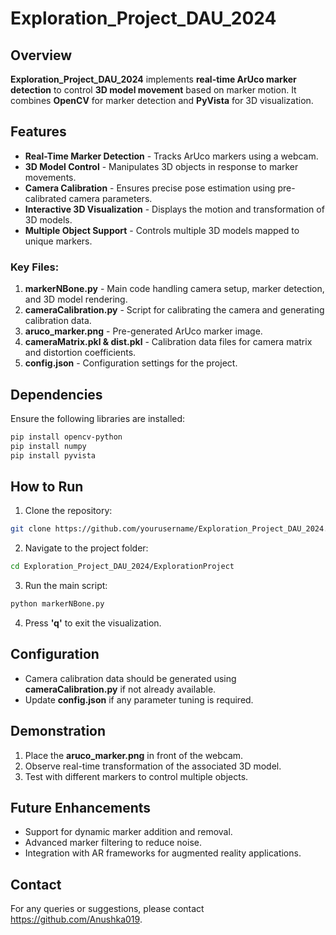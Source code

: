 # Exploration_Project_DAU_2024

## Overview
**Exploration_Project_DAU_2024** implements **real-time ArUco marker detection** to control **3D model movement** based on marker motion. It combines **OpenCV** for marker detection and **PyVista** for 3D visualization.

## Features
- **Real-Time Marker Detection** - Tracks ArUco markers using a webcam.
- **3D Model Control** - Manipulates 3D objects in response to marker movements.
- **Camera Calibration** - Ensures precise pose estimation using pre-calibrated camera parameters.
- **Interactive 3D Visualization** - Displays the motion and transformation of 3D models.
- **Multiple Object Support** - Controls multiple 3D models mapped to unique markers.

### Key Files:
1. **markerNBone.py** - Main code handling camera setup, marker detection, and 3D model rendering.
2. **cameraCalibration.py** - Script for calibrating the camera and generating calibration data.
3. **aruco_marker.png** - Pre-generated ArUco marker image.
4. **cameraMatrix.pkl & dist.pkl** - Calibration data files for camera matrix and distortion coefficients.
5. **config.json** - Configuration settings for the project.

## Dependencies
Ensure the following libraries are installed:
```bash
pip install opencv-python
pip install numpy
pip install pyvista
```

## How to Run
1. Clone the repository:
```bash
git clone https://github.com/yourusername/Exploration_Project_DAU_2024.git
```
2. Navigate to the project folder:
```bash
cd Exploration_Project_DAU_2024/ExplorationProject
```
3. Run the main script:
```bash
python markerNBone.py
```
4. Press **'q'** to exit the visualization.

## Configuration
- Camera calibration data should be generated using **cameraCalibration.py** if not already available.
- Update **config.json** if any parameter tuning is required.

## Demonstration
1. Place the **aruco_marker.png** in front of the webcam.
2. Observe real-time transformation of the associated 3D model.
3. Test with different markers to control multiple objects.

## Future Enhancements
- Support for dynamic marker addition and removal.
- Advanced marker filtering to reduce noise.
- Integration with AR frameworks for augmented reality applications.

## Contact
For any queries or suggestions, please contact https://github.com/Anushka019.

